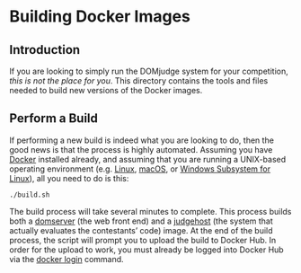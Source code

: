 # Building Docker Images

## Introduction

If you are looking to simply run the DOMjudge system for your competition, *this is not the place
for you*. This directory contains the tools and files needed to build new versions of the Docker
images.

## Perform a Build

If performing a new build is indeed what you are looking to do, then the good news is that the
process is highly automated. Assuming you have [Docker](https://www.docker.com) installed already,
and assuming that you are running a UNIX-based operating environment (e.g.
[Linux](https://www.techradar.com/best/best-linux-distros), [macOS](https://www.apple.com/macos/),
or [Windows Subsystem for Linux](https://docs.microsoft.com/en-us/windows/wsl/install-win10)), all
you need to do is this:

```
./build.sh
```

The build process will take several minutes to complete. This process builds both a
[domserver](https://hub.docker.com/repository/docker/tsacoding/domserver) (the web front end) and a
[judgehost](https://hub.docker.com/repository/docker/tsacoding/judgehost) (the system that actually
evaluates the contestants’ code) image. At the end of the build process, the script will prompt you
to upload the build to Docker Hub. In order for the upload to work, you must already be logged into
Docker Hub via the [docker login](https://docs.docker.com/engine/reference/commandline/login/)
command.
